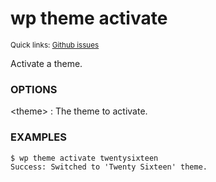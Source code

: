 # wp theme activate

<small>Quick links: <a href="https://github.com/issues?q=is%3Aopen+label%3Acommand%3Atheme-activate+sort%3Aupdated-desc+org%3Awp-cli">Github issues</a></small>

Activate a theme.

### OPTIONS

&lt;theme&gt;
: The theme to activate.

### EXAMPLES

    $ wp theme activate twentysixteen
    Success: Switched to 'Twenty Sixteen' theme.



